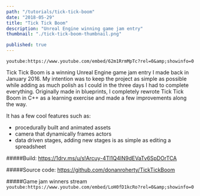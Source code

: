 ```yaml
---
path: "/tutorials/tick-tick-boom"
date: "2018-05-29"
title: "Tick Tick Boom"
description: "Unreal Engine winning game jam entry"
thumbnail: "./tick-tick-boom-thumbnail.png"

published: true
---
```


`youtube:https://www.youtube.com/embed/62m1RrmMpTc?rel=0&amp;showinfo=0`

Tick Tick Boom is a winning Unreal Engine game jam entry I made back in January 2016. My intention was to keep the project as simple as possible while adding as much polish as I could in the three days I had to complete everything.
Originally made in blueprints, I completely rewrote Tick Tick Boom in C++ as a learning exercise and made a few improvements along the way.

It has a few cool features such as:

- procedurally built and animated assets
- camera that dynamically frames actors
- data driven stages, adding new stages is as simple as editing a spreadsheet

#####Build:
https://1drv.ms/u/s!Arcuy-4Tl1Q4lN9dEVaTv6SpDOrTCA

#####Source code:
https://github.com/donanroherty/TickTickBoom

#####Game jam winners stream
`youtube:https://www.youtube.com/embed/LoH0fD1kcRo?rel=0&amp;showinfo=0`

